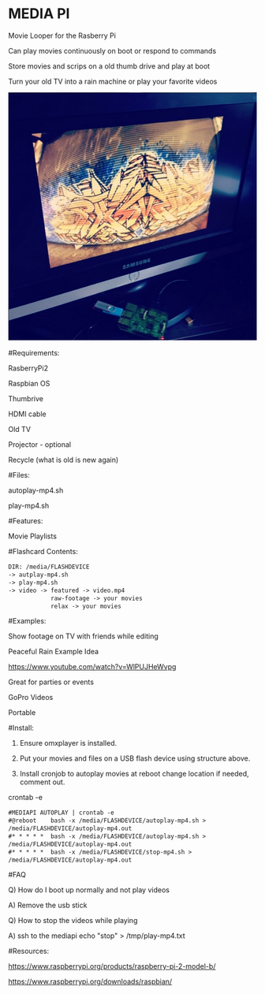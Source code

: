 MEDIA PI
========

Movie Looper for the Rasberry Pi

Can play movies continuously on boot or respond to commands

Store movies and scrips on a old thumb drive and play at boot

Turn your old TV into a rain machine or play your favorite videos

![Alt text](screenshot.jpg?raw=true "ScreenShot")

#Requirements:

RasberryPi2

Raspbian OS

Thumbrive

HDMI cable

Old TV

Projector - optional

Recycle (what is old is new again)

#Files:

autoplay-mp4.sh

play-mp4.sh

#Features:

Movie Playlists

#Flashcard Contents:

```
DIR: /media/FLASHDEVICE
-> autplay-mp4.sh
-> play-mp4.sh
-> video -> featured -> video.mp4
            raw-footage -> your movies
            relax -> your movies
```

#Examples:

Show footage on TV with friends while editing

Peaceful Rain Example Idea

https://www.youtube.com/watch?v=WlPUJHeWvpg

Great for parties or events

GoPro Videos

Portable

#Install:

1. Ensure omxplayer is installed.

2. Put your movies and files on a USB flash device using structure above.

3. Install cronjob to autoplay movies at reboot change location if needed, comment out.

crontab -e

```
#MEDIAPI AUTOPLAY | crontab -e
#@reboot    bash -x /media/FLASHDEVICE/autoplay-mp4.sh > /media/FLASHDEVICE/autoplay-mp4.out 
#* * * * *  bash -x /media/FLASHDEVICE/autoplay-mp4.sh > /media/FLASHDEVICE/autoplay-mp4.out 
#* * * * *  bash -x /media/FLASHDEVICE/stop-mp4.sh > /media/FLASHDEVICE/autoplay-mp4.out 
```

#FAQ

Q) How do I boot up normally and not play videos

A) Remove the usb stick

Q) How to stop the videos while playing

A) ssh to the mediapi
echo "stop" > /tmp/play-mp4.txt

#Resources:

https://www.raspberrypi.org/products/raspberry-pi-2-model-b/

https://www.raspberrypi.org/downloads/raspbian/
